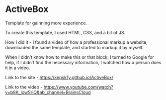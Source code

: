 # ActiveBox
Template for gainning more experience.

To create this template, I used HTML, CSS, and a bit of JS.

How I did it - I found a video of how a professional markup a website, downloaded the same template, and started to markup it by myself.

When I didn’t know how to make this or that block, I turned to Google for help, if I didn’t find the necessary information, I watched how a person does it in a video.

Link to the site - https://kepsk1y.github.io/ActiveBox/

Link to the video - https://www.youtube.com/watch?v=b8K_iowSriQ&ab_channel=BrainsCloud
